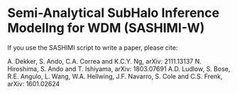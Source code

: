 # Semi-Analytical SubHalo Inference ModelIng for WDM (SASHIMI-W)

If you use the SASHIMI script to write a paper, please cite:

A. Dekker, S. Ando, C.A. Correa and K.C.Y. Ng, arXiv: 2111.13137
N. Hiroshima, S. Ando and T. Ishiyama, arXiv: 1803.07691
A.D. Ludlow, S. Bose, R.E. Angulo, L. Wang, W.A. Hellwing, J.F. Navarro, S. Cole and C.S. Frenk, arXiv: 1601.02624
